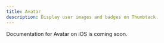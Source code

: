 ```yaml
---
title: Avatar
description: Display user images and badges on Thumbtack.
---
```


Documentation for Avatar on iOS is coming soon.
